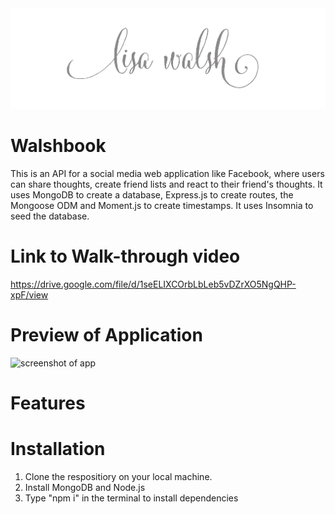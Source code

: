<img src = "\public\assets\LisaWalshPhotographyHeaderImage2.png" alt = "logo">




# Walshbook

This is an API for a social media web application like Facebook, where users can share thoughts, create friend lists and react to their friend's thoughts. It uses MongoDB to create a database, Express.js to create routes, the Mongoose ODM and Moment.js to create timestamps. It uses Insomnia to seed the database.

# Link to Walk-through video

https://drive.google.com/file/d/1seELIXCOrbLbLeb5vDZrXO5NgQHP-xpF/view

# Preview of Application

<img src = "\assets\Screenshot_20230202_024615.png" alt = "screenshot of app">

# Features

# Installation

1. Clone the respositiory on your local machine.
2. Install MongoDB and Node.js
3. Type "npm i" in the terminal to install dependencies

